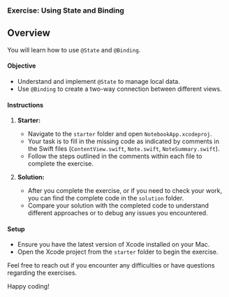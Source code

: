 ### Exercise: Using State and Binding

## Overview

You will learn how to use `@State` and `@Binding`.


#### Objective
- Understand and implement `@State` to manage local data.
- Use `@Binding` to create a two-way connection between different views.

#### Instructions

1. **Starter:**
   - Navigate to the `starter` folder and open `NotebookApp.xcodeproj`.
   - Your task is to fill in the missing code as indicated by comments in the Swift files (`ContentView.swift`, `Note.swift`, `NoteSummary.swift`).
   - Follow the steps outlined in the comments within each file to complete the exercise.

2. **Solution:**
   - After you complete the exercise, or if you need to check your work, you can find the complete code in the `solution` folder.
   - Compare your solution with the completed code to understand different approaches or to debug any issues you encountered.

#### Setup
- Ensure you have the latest version of Xcode installed on your Mac.
- Open the Xcode project from the `starter` folder to begin the exercise.


Feel free to reach out if you encounter any difficulties or have questions regarding the exercises.

Happy coding!
